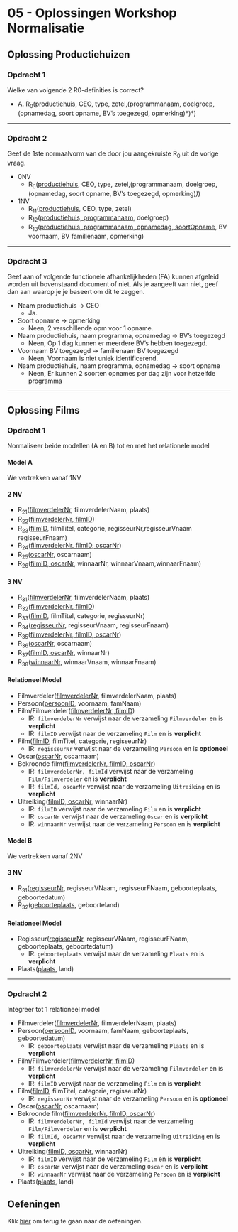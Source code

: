 # 05 - Oplossingen Workshop Normalisatie

## Oplossing Productiehuizen
### Opdracht 1
Welke van volgende 2 R0-definities is correct? ​
- A. R<sub>0</sub>(<ins>productiehuis</ins>, CEO, type, zetel,(programmanaam, doelgroep,(opnamedag, soort opname, BV’s toegezegd, opmerking)\*)\*)​

--- 

### Opdracht 2
Geef de 1ste normaalvorm van de door jou ​aangekruiste R<sub>0</sub> uit de vorige vraag.
- 0NV
    - R<sub>0</sub>(<ins>productiehuis</ins>, CEO, type, zetel,(programmanaam, doelgroep,(opnamedag, soort opname, BV’s toegezegd, opmerking)*)*)​ 
- 1NV
    - R<sub>11</sub>(<ins>productiehuis</ins>, CEO, type, zetel) ​
    - R<sub>12</sub>(<ins>productiehuis, programmanaam</ins>, doelgroep) ​
    - R<sub>13</sub>(<ins>productiehuis, programmanaam, opnamedag, soortOpname</ins>, BV voornaam, BV familienaam, opmerking)

--- 

### Opdracht 3
Geef aan of volgende functionele afhankelijkheden (FA) kunnen afgeleid worden uit bovenstaand document of niet. Als je aangeeft van niet, geef dan aan waarop je je baseert om dit te zeggen.
- Naam productiehuis → CEO​
    - Ja.
- Soort opname → opmerking
    - Neen, 2 verschillende opm voor 1 opname.
- Naam productiehuis, naam programma, opnamedag → BV’s toegezegd
    - Neen, Op 1 dag kunnen er  meerdere BV’s hebben toegezegd​. 
- Voornaam BV toegezegd → familienaam BV toegezegd
    - Neen, Voornaam is niet uniek identificerend​.
- Naam productiehuis, naam programma, opnamedag → soort opname
    - Neen, Er kunnen 2 soorten opnames per dag zijn voor hetzelfde programma​

--- 

## Oplossing Films

### Opdracht 1
Normaliseer beide modellen (A en B) tot en met het relationele model

#### Model A
We vertrekken vanaf 1NV
#### 2 NV
- R<sub>21</sub>(<ins>filmverdelerNr</ins>, filmverdelerNaam, plaats)
- R<sub>22</sub>(<ins>filmverdelerNr, filmID</ins>)
- R<sub>23</sub>(<ins>filmID</ins>, filmTitel, categorie, regisseurNr,​ regisseurVnaam regisseurFnaam)
- R<sub>24</sub>(<ins>filmverdelerNr, filmID, oscarNr</ins>)
- R<sub>25</sub>(<ins>oscarNr</ins>, oscarnaam)
- R<sub>26</sub>(<ins>filmID, oscarNr</ins>, winnaarNr, winnaarVnaam,​winnaarFnaam) 

#### 3 NV
- R<sub>31</sub>(<ins>filmverdelerNr</ins>, filmverdelerNaam, plaats)
- R<sub>32</sub>(<ins>filmverdelerNr, filmID</ins>)
- R<sub>33</sub>(<ins>filmID</ins>, filmTitel, categorie, regisseurNr)
- R<sub>34</sub>(<ins>regisseurNr</ins>, regisseurVnaam, regisseurFnaam)
- R<sub>35</sub>(<ins>filmverdelerNr, filmID, oscarNr</ins>)
- R<sub>36</sub>(<ins>oscarNr</ins>, oscarnaam)
- R<sub>37</sub>(<ins>filmID, oscarNr</ins>, winnaarNr)
- R<sub>38</sub>(<ins>winnaarNr</ins>, winnaarVnaam, winnaarFnaam)

#### Relationeel Model
- Filmverdeler(<ins>filmverdelerNr</ins>, filmverdelerNaam, plaats)​
- Persoon(<ins>persoonID</ins>, voornaam, famNaam) ​
- Film/Filmverdeler(<ins>filmverdelerNr, filmID</ins>)​
    - IR: `filmverdelerNr` verwijst naar de verzameling `Filmverdeler` en is **verplicht**
    - IR: `filmID` verwijst naar de verzameling `Film` en is **verplicht**
- Film(<ins>filmID</ins>, filmTitel, categorie, regisseurNr)​
    - IR: `regisseurNr` verwijst naar de verzameling `Persoon` en is **optioneel**
- Oscar(<ins>oscarNr</ins>, oscarnaam)​
- Bekroonde film(<ins>filmverdelerNr, filmID, oscarNr</ins>)​
    - IR: `filmverdelerNr, filmId` verwijst naar de verzameling `Film/Filmverdeler` en is **verplicht​**
    - IR: `filmId, oscarNr` verwijst naar de verzameling `Uitreiking` en is **verplicht​**
- Uitreiking(<ins>filmID, oscarNr</ins>, winnaarNr)​
    - IR: `filmID` verwijst naar de verzameling `Film` en is **verplicht**
    - IR: `oscarNr` verwijst naar de verzameling `Oscar` en is **verplicht**
    - IR: `winnaarNr` verwijst naar de verzameling `Persoon` en is **verplicht**

#### Model B
We vertrekken vanaf 2NV
#### 3 NV
- R<sub>31</sub>(<ins>regisseurNr</ins>, regisseurVNaam, regisseurFNaam,    geboorteplaats, geboortedatum)​
- R<sub>32</sub>(<ins>geboorteplaats</ins>, geboorteland)​

#### Relationeel Model
- Regisseur(<ins>regisseurNr</ins>, regisseurVNaam, regisseurFNaam, geboorteplaats, geboortedatum)
    - IR: `geboorteplaats` verwijst naar de verzameling `Plaats` en is **verplicht**
- Plaats(<ins>plaats</ins>, land)

--- 

### Opdracht 2 

Integreer tot 1 relationeel model
- Filmverdeler(<ins>filmverdelerNr</ins>, filmverdelerNaam, plaats)​
- Persoon(<ins>persoonID</ins>, voornaam, famNaam, geboorteplaats, geboortedatum) ​
    - IR: `geboorteplaats` verwijst naar de verzameling `Plaats` en is **verplicht**
- Film/Filmverdeler(<ins>filmverdelerNr, filmID</ins>)​
    - IR: `filmverdelerNr` verwijst naar de verzameling `Filmverdeler` en is **verplicht**
    - IR: `filmID` verwijst naar de verzameling `Film` en is **verplicht**
- Film(<ins>filmID</ins>, filmTitel, categorie, regisseurNr)​
    - IR: `regisseurNr` verwijst naar de verzameling `Persoon` en is **optioneel**
- Oscar(<ins>oscarNr</ins>, oscarnaam)​
- Bekroonde film(<ins>filmverdelerNr, filmID, oscarNr</ins>)​
    - IR: `filmverdelerNr, filmId` verwijst naar de verzameling `Film/Filmverdeler` en is **verplicht​**
    - IR: `filmId, oscarNr` verwijst naar de verzameling `Uitreiking` en is **verplicht​**
- Uitreiking(<ins>filmID, oscarNr</ins>, winnaarNr)​
    - IR: `filmID` verwijst naar de verzameling `Film` en is **verplicht**
    - IR: `oscarNr` verwijst naar de verzameling `Oscar` en is **verplicht**
    - IR: `winnaarNr` verwijst naar de verzameling `Persoon` en is **verplicht**
- Plaats(<ins>plaats</ins>, land)

## Oefeningen
Klik [hier](../exercises.md) om terug te gaan naar de oefeningen.
